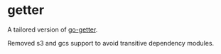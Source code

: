 # getter

A tailored version of [go-getter](https://github.com/hashicorp/go-getter).

Removed s3 and gcs support to avoid transitive dependency modules.
